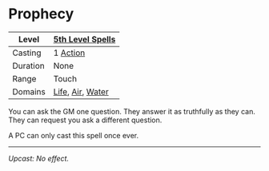 # Prophecy

| Level    | [5th Level Spells](5th%20Level%20Spells.md)                                                                                  |
| -------- | ---------------------------------------------------------------------------------------------------------------------------- |
| Casting  | 1 [Action](../../../../Game%20Procedures/Action.md)                                                                          |
| Duration | None                                                                                                                         |
| Range    | Touch                                                                                                                        |
| Domains  | [Life](../../../Spell%20Domains/Life.md), [Air](../../../Spell%20Domains/Air.md), [Water](../../../Spell%20Domains/Water.md) |

You can ask the GM one question. They answer it as truthfully as they can. They can request you ask a different question.

A PC can only cast this spell once ever.

---
*Upcast: No effect.*
